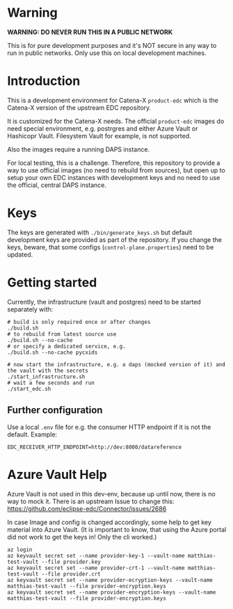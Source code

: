 # Warning
**WARNING: DO NEVER RUN THIS IN A PUBLIC NETWORK**

This is for pure development purposes and it's NOT secure in any way to run in public networks. Only use this on local development machines.

# Introduction

This is a development environment for Catena-X `product-edc` which is the Catena-X version of the upstream EDC repository.

It is customized for the Catena-X needs. The official `product-edc` images do need special environment, e.g. postrgres and either Azure Vault or Hashicopr Vault. Filesystem Vault for example, is not supported.

Also the images require a running DAPS instance.

For local testing, this is a challenge. Therefore, this repository to provide a way to use official images (no need to rebuild from sources), but open up to setup your own EDC instances with development keys and no need to use the official, central DAPS instance.

# Keys
The keys are generated with `./bin/generate_keys.sh` but default development keys are provided as part of the repository. If you change the keys, beware, that some configs (`control-plane.properties`) need to be updated.

# Getting started
Currently, the infrastructure (vault and postgres) need to be started separately with:
```
# build is only required once or after changes
./build.sh
# to rebuild from latest source use
./build.sh --no-cache
# or specify a dedicated service, e.g.
./build.sh --no-cache pycxids

# now start the infrastructure, e.g. a daps (mocked version of it) and the vault with the secrets
./start_infrastructure.sh
# wait a few seconds and run
./start_edc.sh
```

## Further configuration
Use a local `.env` file for e.g. the consumer HTTP endpoint if it is not the default. Example:
```
EDC_RECEIVER_HTTP_ENDPOINT=http://dev:8000/datareference

```

# Azure Vault Help
Azure Vault is not used in this dev-env, because up until now, there is no way to mock it.
There is an upstream Issue to change this: https://github.com/eclipse-edc/Connector/issues/2686

In case Image and config is changed accordingly, some help to get key material into Azure Vault.
(It is important to know, that using the Azure portal did not work to get the keys in! Only the cli worked.)
```
az login
az keyvault secret set --name provider-key-1 --vault-name matthias-test-vault --file provider.key
az keyvault secret set --name provider-crt-1 --vault-name matthias-test-vault --file provider.crt
az keyvault secret set --name provider-ecryption-keys --vault-name matthias-test-vault --file provider-encryption.keys
az keyvault secret set --name provider-encryption-keys --vault-name matthias-test-vault --file provider-encryption.keys

```
